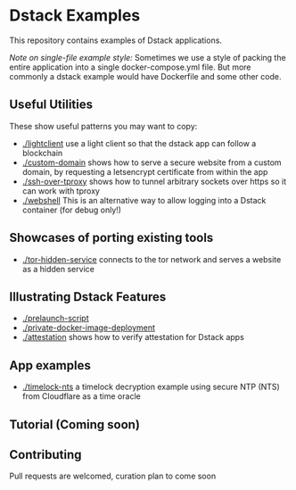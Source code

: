 # Dstack Examples
This repository contains examples of Dstack applications.

*Note on single-file example style:* Sometimes we use a style of packing the entire application into a single docker-compose.yml file. 
But more commonly a dstack example would have Dockerfile and some other code.

## Useful Utilities
These show useful patterns you may want to copy: 
- [./lightclient](./lightclient) use a light client so that the dstack app can follow a blockchain
- [./custom-domain](./custom-domain) shows how to serve a secure website from a custom domain, by requesting a letsencrypt certificate from within the app
- [./ssh-over-tproxy](./ssh-over-tproxy) shows how to tunnel arbitrary sockets over https so it can work with tproxy
- [./webshell](./webshell) This is an alternative way to allow logging into a Dstack container (for debug only!)
## Showcases of porting existing tools
- [./tor-hidden-service](./tor-hidden-service) connects to the tor network and serves a website as a hidden service
## Illustrating Dstack Features
- [./prelaunch-script](./prelaunch-script)
- [./private-docker-image-deployment](./private-docker-image-deployment)
- [./attestation](./attestation) shows how to verify attestation for Dstack apps
## App examples
- [./timelock-nts](./timelock-nts) a timelock decryption example using secure NTP (NTS) from Cloudflare as a time oracle
## Tutorial (Coming soon)

## Contributing
Pull requests are welcomed, curation plan to come soon
